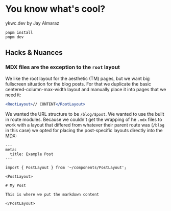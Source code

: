# You know what's cool?

ykwc.dev by Jay Almaraz

```
pnpm install
pnpm dev
```

## Hacks & Nuances

### MDX files are the exception to the `root` layout

We like the root layout for the aesthetic (TM) pages, but we want big fullscreen situation for the blog posts. For that we duplicate the basic centered-column-max-width layout and manually place it into pages that we need it:

```jsx
<RootLayout>// CONTENT</RootLayout>
```

We wanted the URL structure to be `/blog/$post`. We wanted to use the built in route modules. Because we couldn't get the wrapping of he `.mdx` files to work with a layout that differed from whatever their parent route was (`/blog` in this case) we opted for placing the post-specific layouts directly into the MDX:

```mdx
---
meta:
  title: Example Post
---

import { PostLayout } from '~/components/PostLayout';

<PostLayout>

# My Post

This is where we put the markdown content

</PostLayout>
```
